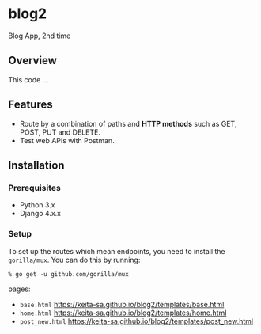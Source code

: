# blog2
Blog App, 2nd time

## Overview
This code ...

## Features

- Route by a combination of paths and **HTTP methods** such as GET, POST, PUT and DELETE.
- Test web APIs with Postman. 

## Installation

### Prerequisites

- Python 3.x
- Django 4.x.x


### Setup
To set up the routes which mean endpoints, you need to install the `gorilla/mux`. You can do this by running:
```
% go get -u github.com/gorilla/mux
```

pages:

- `base.html` https://keita-sa.github.io/blog2/templates/base.html
- `home.html` https://keita-sa.github.io/blog2/templates/home.html
- `post_new.html` https://keita-sa.github.io/blog2/templates/post_new.html
